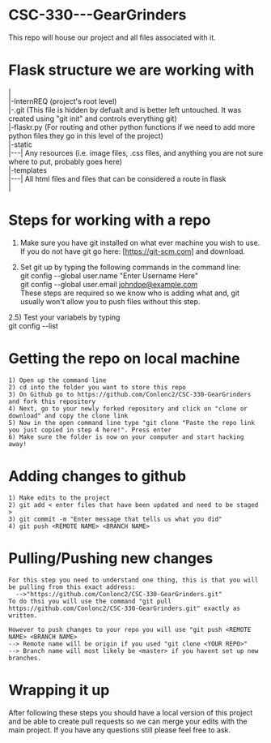 # CSC-330---GearGrinders
This repo will house our project and all files associated with it.

# Flask structure we are working with

  |  
  |-InternREQ (project's root level)  
  |-.git (This file is hidden by defualt and is better left untouched. It was created using "git init" and controls everything git)  
  |-flaskr.py (For routing and other python functions if we need to add more python files they go in this level of the project)  
  |-static  
  |---| Any resources (i.e. image files, .css files, and anything you are not sure where to put, probably goes here)   
  |-templates  
  |---| All html files and files that can be considered a route in flask  
  |  
  
# Steps for working with a repo  
    
  1) Make sure you have git installed on what ever machine you wish to use. If you do not have git go here: [https://git-scm.com] and download.  
  
  2) Set git up by typing the following commands in the command line:   
            git config --global user.name "Enter Username Here"  
            git config --global user.email johndoe@example.com  
     These steps are required so we know who is adding what and, git usually won't allow you to push files without this step.  
       
  2.5) Test your variabels by typing  
            git config --list  
    
# Getting the repo on local machine  
    1) Open up the command line  
    2) cd into the folder you want to store this repo
    3) On Github go to https://github.com/Conlonc2/CSC-330-GearGrinders and fork this repository  
    4) Next, go to your newly forked repository and click on "clone or download" and copy the clone link  
    5) Now in the open command line type "git clone "Paste the repo link you just copied in step 4 here!". Press enter  
    6) Make sure the folder is now on your computer and start hacking away!  
    
 # Adding changes to github  
    1) Make edits to the project  
    2) git add < enter files that have been updated and need to be staged >  
    3) git commit -m "Enter message that tells us what you did"  
    4) git push <REMOTE NAME> <BRANCH NAME>   
  
  # Pulling/Pushing new changes  
    For this step you need to understand one thing, this is that you will be pulling from this exact address:  
      -->"https://github.com/Conlonc2/CSC-330-GearGrinders.git"  
    To do thsi you will use the command "git pull https://github.com/Conlonc2/CSC-330-GearGrinders.git" exactly as written.  
      
    However to push changes to your repo you will use "git push <REMOTE NAME> <BRANCH NAME>  
    --> Remote name will be origin if you used "git clone <YOUR REPO>"  
    --> Branch name will most likely be <master> if you havent set up new branches.  
      
# Wrapping it up  
  After following these steps you should have a local version of this project and be able to create pull requests so we can merge your   edits with the main project. If you have any questions still please feel free to ask.  
